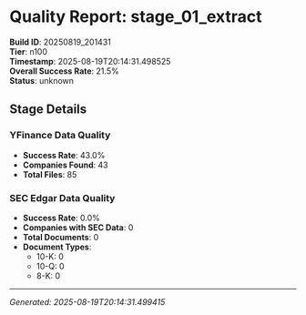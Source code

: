 # Quality Report: stage_01_extract

**Build ID**: 20250819_201431  
**Tier**: n100  
**Timestamp**: 2025-08-19T20:14:31.498525  
**Overall Success Rate**: 21.5%  
**Status**: unknown

## Stage Details

### YFinance Data Quality

- **Success Rate**: 43.0%
- **Companies Found**: 43
- **Total Files**: 85

### SEC Edgar Data Quality

- **Success Rate**: 0.0%
- **Companies with SEC Data**: 0
- **Total Documents**: 0
- **Document Types**:
  - 10-K: 0
  - 10-Q: 0
  - 8-K: 0

---
*Generated: 2025-08-19T20:14:31.499415*
